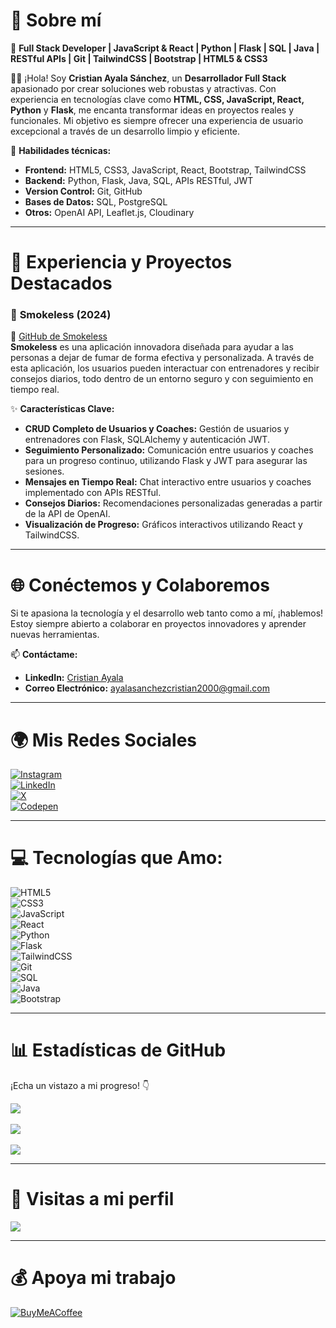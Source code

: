 # 💫 **Sobre mí**
🌟 **Full Stack Developer | JavaScript & React | Python | Flask | SQL | Java | RESTful APIs | Git | TailwindCSS | Bootstrap | HTML5 & CSS3**

👨‍💻 ¡Hola! Soy **Cristian Ayala Sánchez**, un **Desarrollador Full Stack** apasionado por crear soluciones web robustas y atractivas. Con experiencia en tecnologías clave como **HTML, CSS, JavaScript, React, Python** y **Flask**, me encanta transformar ideas en proyectos reales y funcionales. Mi objetivo es siempre ofrecer una experiencia de usuario excepcional a través de un desarrollo limpio y eficiente.

🔧 **Habilidades técnicas:**
- **Frontend:** HTML5, CSS3, JavaScript, React, Bootstrap, TailwindCSS  
- **Backend:** Python, Flask, Java, SQL, APIs RESTful, JWT  
- **Version Control:** Git, GitHub  
- **Bases de Datos:** SQL, PostgreSQL  
- **Otros:** OpenAI API, Leaflet.js, Cloudinary

---

# 💼 **Experiencia y Proyectos Destacados**

### 🚀 **Smokeless (2024)**  
🔗 [GitHub de Smokeless](https://github.com/cristiann05/Smokeless)  
**Smokeless** es una aplicación innovadora diseñada para ayudar a las personas a dejar de fumar de forma efectiva y personalizada. A través de esta aplicación, los usuarios pueden interactuar con entrenadores y recibir consejos diarios, todo dentro de un entorno seguro y con seguimiento en tiempo real.

✨ **Características Clave:**
- **CRUD Completo de Usuarios y Coaches:** Gestión de usuarios y entrenadores con Flask, SQLAlchemy y autenticación JWT.
- **Seguimiento Personalizado:** Comunicación entre usuarios y coaches para un progreso continuo, utilizando Flask y JWT para asegurar las sesiones.
- **Mensajes en Tiempo Real:** Chat interactivo entre usuarios y coaches implementado con APIs RESTful.
- **Consejos Diarios:** Recomendaciones personalizadas generadas a partir de la API de OpenAI.
- **Visualización de Progreso:** Gráficos interactivos utilizando React y TailwindCSS.

---

# 🌐 **Conéctemos y Colaboremos**
Si te apasiona la tecnología y el desarrollo web tanto como a mí, ¡hablemos! Estoy siempre abierto a colaborar en proyectos innovadores y aprender nuevas herramientas.

📫 **Contáctame:**
- **LinkedIn:** [Cristian Ayala](https://linkedin.com/in/cristian-ayala-sánchez-1a4157307)
- **Correo Electrónico:** ayalasanchezcristian2000@gmail.com

---

# 🌍 **Mis Redes Sociales**  
[![Instagram](https://img.shields.io/badge/Instagram-%23E4405F.svg?logo=Instagram&logoColor=white)](https://instagram.com/cristian_as05)  
[![LinkedIn](https://img.shields.io/badge/LinkedIn-%230077B5.svg?logo=linkedin&logoColor=white)](https://linkedin.com/in/cristian-ayala-sánchez-1a4157307)  
[![X](https://img.shields.io/badge/X-black.svg?logo=X&logoColor=white)](https://x.com/cristian_as05)  
[![Codepen](https://img.shields.io/badge/Codepen-000000?style=for-the-badge&logo=codepen&logoColor=white)](https://codepen.io/cristian_as05)

---

# 💻 **Tecnologías que Amo:**

![HTML5](https://img.shields.io/badge/HTML5-%23E34F26.svg?style=for-the-badge&logo=html5&logoColor=white)  
![CSS3](https://img.shields.io/badge/CSS3-%231572B6.svg?style=for-the-badge&logo=css3&logoColor=white)  
![JavaScript](https://img.shields.io/badge/javascript-%23323330.svg?style=for-the-badge&logo=javascript&logoColor=%23F7DF1E)  
![React](https://img.shields.io/badge/react-%2320232a.svg?style=for-the-badge&logo=react&logoColor=%2361DAFB)  
![Python](https://img.shields.io/badge/python-%233776AB.svg?style=for-the-badge&logo=python&logoColor=white)  
![Flask](https://img.shields.io/badge/flask-%23000000.svg?style=for-the-badge&logo=flask&logoColor=white)  
![TailwindCSS](https://img.shields.io/badge/tailwindcss-%2338B2AC.svg?style=for-the-badge&logo=tailwind-css&logoColor=white)  
![Git](https://img.shields.io/badge/git-%23F05033.svg?style=for-the-badge&logo=git&logoColor=white)  
![SQL](https://img.shields.io/badge/sql-%234791A4.svg?style=for-the-badge&logo=postgresql&logoColor=white)  
![Java](https://img.shields.io/badge/java-%23E34F26.svg?style=for-the-badge&logo=java&logoColor=white)  
![Bootstrap](https://img.shields.io/badge/bootstrap-%23563D7C.svg?style=for-the-badge&logo=bootstrap&logoColor=white)

---

# 📊 **Estadísticas de GitHub**

¡Echa un vistazo a mi progreso! 👇

![](https://github-readme-stats.vercel.app/api?username=Cristiann05&theme=highcontrast&hide_border=false&include_all_commits=true&count_private=true)<br/>  
![](https://github-readme-streak-stats.herokuapp.com/?user=Cristiann05&theme=highcontrast&hide_border=false)<br/>  
![](https://github-readme-stats.vercel.app/api/top-langs/?username=Cristiann05&theme=highcontrast&hide_border=false&include_all_commits=true&count_private=true&layout=compact)

---

# 👀 **Visitas a mi perfil**  
[![](https://visitcount.itsvg.in/api?id=Cristiann05&icon=0&color=0)](https://visitcount.itsvg.in)

---

# 💰 **Apoya mi trabajo**
[![BuyMeACoffee](https://img.shields.io/badge/Buy%20Me%20a%20Coffee-ffdd00?style=for-the-badge&logo=buy-me-a-coffee&logoColor=black)](https://buymeacoffee.com/cristian_as05)

